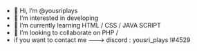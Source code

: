- 👋 Hi, I’m @yousriplays
- 👀 I’m interested in developing
- 🌱 I’m currently learning HTML / CSS / JAVA SCRIPT 
- 💞️ I’m looking to collaborate on PHP / 
- if you want to contact me ---> discord : yousri_plays  !#4529

<!---
yousriplays/yousriplays is a ✨ special ✨ repository because its `README.md` (this file) appears on your GitHub profile.
You can click the Preview link to take a look at your changes.
--->
